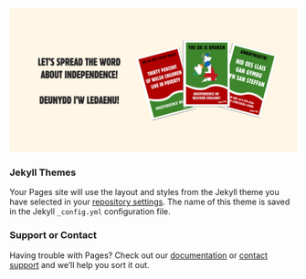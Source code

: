
![dilyw](https://github.com/dilyw/Dilyw/blob/master/GitHub.jpg)



### Jekyll Themes

Your Pages site will use the layout and styles from the Jekyll theme you have selected in your [repository settings](https://github.com/dilyw/Dilyw/settings). The name of this theme is saved in the Jekyll `_config.yml` configuration file.

### Support or Contact

Having trouble with Pages? Check out our [documentation](https://help.github.com/categories/github-pages-basics/) or [contact support](https://github.com/contact) and we’ll help you sort it out.
